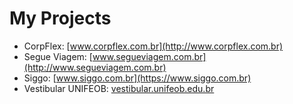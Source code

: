 # My Projects

* CorpFlex: [www.corpflex.com.br](http://www.corpflex.com.br)
* Segue Viagem: [www.segueviagem.com.br](http://www.segueviagem.com.br)
* Siggo: [www.siggo.com.br](https://www.siggo.com.br)
* Vestibular UNIFEOB: [vestibular.unifeob.edu.br](http://vestibular.unifeob.edu.br)
